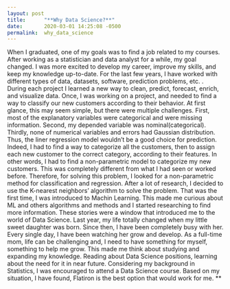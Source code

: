 ```yaml
---
layout: post
title:      "**Why Data Science?**"
date:       2020-03-01 14:25:08 -0500
permalink:  why_data_science
---
```




When I graduated, one of my goals was to find a job related to my courses. After working as a statistician and data analyst for a while, my goal changed. I was more excited to develop my career, improve my skills, and keep my knowledge up-to-date. For the last few years, I have worked with different types of data, datasets, software, prediction problems, etc. .  During each project I learned a new way to clean, predict, forecast, enrich, and visualize data.
Once, I was working on a project, and needed to find a way to classify our new customers according to their behavior. At first glance, this may seem simple, but there were multiple challenges. First, most of the explanatory variables were categorical and were missing information. Second, my depended variable was nominal(categorical). Thirdly, none of numerical variables and errors had Gaussian distribution. Thus, the liner regression model wouldn’t be a good choice for prediction. 
Indeed, I had to find a way to categorize all the customers, then to assign each new customer to the correct category, according to their features. In other words, I had to find a non-parametric model to categorize my new customers. This was completely different from what I had seen or worked before. 
Therefore, for solving this problem, I looked for a non-parametric method for classification and regression. After a lot of research, I decided to use the K-nearest neighbors’ algorithm to solve the problem. That was the first time, I was introduced to Machin Learning. This made me curious about ML and others algorithms and methods and I started researching to find more information. These stories were a window that introduced me to the world of Data Science.
Last year, my life totally changed when my little sweet daughter was born. Since then, I have been completely busy with her. Every single day, I have been watching her grow and develop. As a full-time mom, life can be challenging and, I need to have something for myself, something to help me grow. This made me think about studying and expanding my knowledge. Reading about Data Science positions, learning about the need for it in near future. Considering my background in Statistics, I was encouraged to attend a Data Science course. 
Based on my situation, I have found, Flatiron is the best option that would work for me.
**

